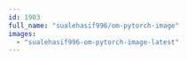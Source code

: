 ```yaml
---
id: 1903
full_name: "sualehasif996/om-pytorch-image"
images: 
  - "sualehasif996-om-pytorch-image-latest"
---
```

